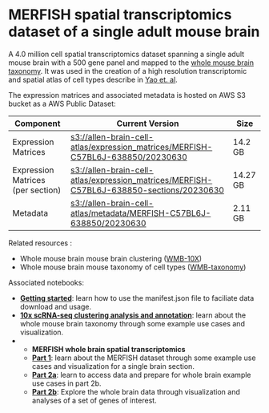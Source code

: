 # MERFISH spatial transcriptomics dataset of a single adult mouse brain

A 4.0 million cell spatial transcriptomics dataset spanning a single adult mouse brain with a 500 gene panel and mapped to the [whole mouse brain taxonomy](WMB-taxonomy). It was used in the creation of a high resolution transcriptomic and spatial atlas of cell types describe in [Yao et. al](https://www.biorxiv.org/content/10.1101/2023.03.06.531121v1).

The expression matrices and associated metadata is hosted on AWS S3 bucket as a AWS Public Dataset:

| Component | Current Version | Size |
|---|--|---|
| Expression Matrices | [s3://allen-brain-cell-atlas/expression_matrices/MERFISH-C57BL6J-638850/20230630](https://allen-brain-cell-atlas.s3.us-west-2.amazonaws.com/index.html#expression_matrices/MERFISH-C57BL6J-638850/20230630/) | 14.2 GB |
| Expression Matrices (per section) | [s3://allen-brain-cell-atlas/expression_matrices/MERFISH-C57BL6J-638850-sections/20230630](https://allen-brain-cell-atlas.s3.us-west-2.amazonaws.com/index.html#expression_matrices/MERFISH-C57BL6J-638850-sections/20230630/) | 14.27 GB |
| Metadata | [s3://allen-brain-cell-atlas/metadata/MERFISH-C57BL6J-638850/20230630](https://allen-brain-cell-atlas.s3.us-west-2.amazonaws.com/index.html#metadata/MERFISH-C57BL6J-638850/20230630/) | 2.11 GB |

Related resources :
* Whole mouse brain mouse brain clustering ([WMB-10X](WMB-10X.md))
* Whole mouse brain mouse taxonomy of cell types ([WMB-taxonomy](WMB-taxonomy.md))

Associated notebooks:
* [**Getting started**](../notebooks/getting_started.ipynb): learn how to use the manifest.json file to faciliate data download and usage.
* [**10x scRNA-seq clustering analysis and annotation**](../notebooks/cluster_annotation_tutorial.ipynb): learn about the whole mouse brain taxonomy through some example use cases and visualization.
* * **MERFISH whole brain spatial transcriptomics**
  * [**Part 1**](../notebooks/merfish_tutorial_part_1.ipynb): learn about the MERFISH dataset through some example use cases and visualization for a single brain section.
  * [**Part 2a**](../notebooks/merfish_tutorial_part_2a.ipynb): learn to access data and prepare for whole brain example use cases in part 2b.
  * [**Part 2b**](../notebooks/merfish_tutorial_part_2b.ipynb): Explore the whole brain data through visualization and analyses of a set of genes of interest.
